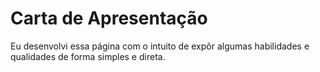 # Carta de Apresentação

Eu desenvolvi essa página com o intuito de expôr algumas habilidades e qualidades de forma simples e direta.
